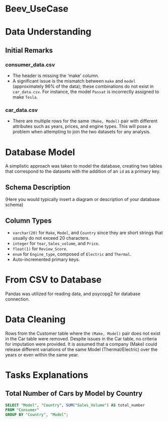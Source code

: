 # Beev_UseCase
# Data Understanding

## Initial Remarks

### consumer_data.csv

- The header is missing the 'make' column.
- A significant issue is the mismatch between `make` and `model` (approximately 96% of the data); these combinations do not exist in `car_data.csv`. For instance, the model `Passat` is incorrectly assigned to make `Tesla`.

### car_data.csv

- There are multiple rows for the same `(Make, Model)` pair with different attributes such as years, prices, and engine types. This will pose a problem when attempting to join the two datasets for any analysis.

# Database Model

A simplistic approach was taken to model the database, creating two tables that correspond to the datasets with the addition of an `id` as a primary key.

## Schema Description

(Here you would typically insert a diagram or description of your database schema)

## Column Types

- `varchar(20)` for `Make`, `Model`, and `Country` since they are short strings that usually do not exceed 20 characters.
- `integer` for `Year`, `Sales_volume`, and `Price`.
- `float(1)` for `Review_Score`.
- `enum` for `Engine_type`, composed of `Electric` and `Thermal`.
- Auto-incremented primary keys.

# From CSV to Database

Pandas was utilized for reading data, and psycopg2 for database connection.

# Data Cleaning

Rows from the Customer table where the `(Make, Model)` pair does not exist in the Car table were removed. Despite issues in the Car table, no criteria for imputation were provided. It is assumed that a company (Make) could release different variations of the same Model (Thermal/Electric) over the years or even within the same year.

# Tasks Explanations

## Total Number of Cars by Model by Country

```sql
SELECT "Model", "Country", SUM("Sales_Volume") AS total_number
FROM "Consumer"
GROUP BY "Country", "Model";

